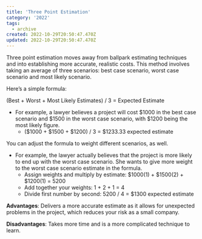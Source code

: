 ```yaml
---
title: 'Three Point Estimation'
category: '2022'
tags:
  - archive
created: 2022-10-29T20:50:47.470Z
updated: 2022-10-29T20:50:47.470Z
---
```


Three point estimation moves away from ballpark estimating techniques and into establishing more accurate, realistic costs. This method involves taking an average of three scenarios: best case scenario, worst case scenario and most likely scenario.

Here’s a simple formula:

(Best + Worst + Most Likely Estimates) / 3 = Expected Estimate

-   For example, a lawyer believes a project will cost $1000 in the best case scenario and $1500 in the worst case scenario, with $1200 being the most likely figure.
    -   ($1000 + $1500 + $1200) / 3 = $1233.33 expected estimate

You can adjust the formula to weight different scenarios, as well.

-   For example, the lawyer actually believes that the project is more likely to end up with the worst case scenario. She wants to give more weight to the worst case scenario estimate in the formula.
    -   Assign weights and multiply by estimate: $1000(1) + $1500(2) + $1200(1) = 5200
    -   Add together your weights: 1 + 2 + 1 = 4
    -   Divide first number by second: 5200 / 4 = $1300 expected estimate

**Advantages**: Delivers a more accurate estimate as it allows for unexpected problems in the project, which reduces your risk as a small company.

**Disadvantages**: Takes more time and is a more complicated technique to learn.